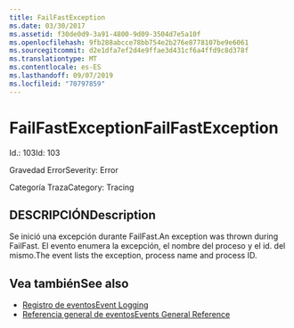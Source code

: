 ```yaml
---
title: FailFastException
ms.date: 03/30/2017
ms.assetid: f30de0d9-3a91-4800-9d09-3504d7e5a10f
ms.openlocfilehash: 9fb288abcce78bb754e2b276e8778107be9e6061
ms.sourcegitcommit: d2e1dfa7ef2d4e9ffae3d431cf6a4ffd9c8d378f
ms.translationtype: MT
ms.contentlocale: es-ES
ms.lasthandoff: 09/07/2019
ms.locfileid: "70797859"
---
```

# <a name="failfastexception"></a><span data-ttu-id="3d312-102">FailFastException</span><span class="sxs-lookup"><span data-stu-id="3d312-102">FailFastException</span></span>
<span data-ttu-id="3d312-103">Id.: 103</span><span class="sxs-lookup"><span data-stu-id="3d312-103">Id: 103</span></span>  
  
 <span data-ttu-id="3d312-104">Gravedad Error</span><span class="sxs-lookup"><span data-stu-id="3d312-104">Severity: Error</span></span>  
  
 <span data-ttu-id="3d312-105">Categoría Traza</span><span class="sxs-lookup"><span data-stu-id="3d312-105">Category: Tracing</span></span>  
  
## <a name="description"></a><span data-ttu-id="3d312-106">DESCRIPCIÓN</span><span class="sxs-lookup"><span data-stu-id="3d312-106">Description</span></span>  
 <span data-ttu-id="3d312-107">Se inició una excepción durante FailFast.</span><span class="sxs-lookup"><span data-stu-id="3d312-107">An exception was thrown during FailFast.</span></span> <span data-ttu-id="3d312-108">El evento enumera la excepción, el nombre del proceso y el id. del mismo.</span><span class="sxs-lookup"><span data-stu-id="3d312-108">The event lists the exception, process name and process ID.</span></span>  
  
## <a name="see-also"></a><span data-ttu-id="3d312-109">Vea también</span><span class="sxs-lookup"><span data-stu-id="3d312-109">See also</span></span>

- [<span data-ttu-id="3d312-110">Registro de eventos</span><span class="sxs-lookup"><span data-stu-id="3d312-110">Event Logging</span></span>](index.md)
- [<span data-ttu-id="3d312-111">Referencia general de eventos</span><span class="sxs-lookup"><span data-stu-id="3d312-111">Events General Reference</span></span>](events-general-reference.md)
